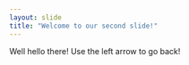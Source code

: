 ```yaml
---
layout: slide
title: "Welcome to our second slide!"
---
```

Well hello there!
Use the left arrow to go back!